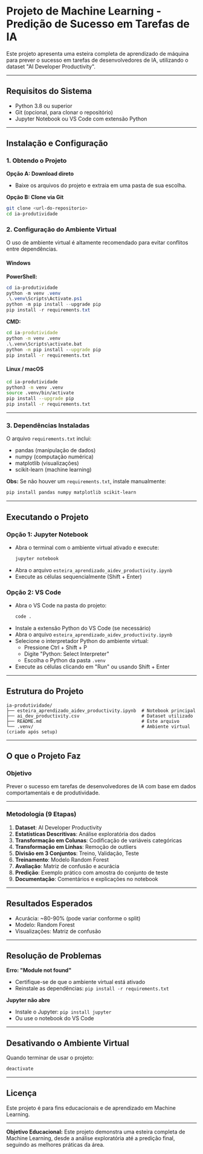 # Projeto de Machine Learning - Predição de Sucesso em Tarefas de IA

Este projeto apresenta uma esteira completa de aprendizado de máquina para prever o sucesso em tarefas de desenvolvedores de IA, utilizando o dataset "AI Developer Productivity".

---

## Requisitos do Sistema

- Python 3.8 ou superior
- Git (opcional, para clonar o repositório)
- Jupyter Notebook ou VS Code com extensão Python

---

## Instalação e Configuração

### 1. Obtendo o Projeto

**Opção A: Download direto**
- Baixe os arquivos do projeto e extraia em uma pasta de sua escolha.

**Opção B: Clone via Git**
```bash
git clone <url-do-repositorio>
cd ia-produtividade
```

### 2. Configuração do Ambiente Virtual

O uso de ambiente virtual é altamente recomendado para evitar conflitos entre dependências.

#### Windows

**PowerShell:**
```powershell
cd ia-produtividade
python -m venv .venv
.\.venv\Scripts\Activate.ps1
python -m pip install --upgrade pip
pip install -r requirements.txt
```

**CMD:**
```cmd
cd ia-produtividade
python -m venv .venv
.\.venv\Scripts\activate.bat
python -m pip install --upgrade pip
pip install -r requirements.txt
```

#### Linux / macOS

```bash
cd ia-produtividade
python3 -m venv .venv
source .venv/bin/activate
pip install --upgrade pip
pip install -r requirements.txt
```

---

### 3. Dependências Instaladas

O arquivo `requirements.txt` inclui:

- pandas (manipulação de dados)
- numpy (computação numérica)
- matplotlib (visualizações)
- scikit-learn (machine learning)

**Obs:** Se não houver um `requirements.txt`, instale manualmente:
```bash
pip install pandas numpy matplotlib scikit-learn
```

---

## Executando o Projeto

### Opção 1: Jupyter Notebook

- Abra o terminal com o ambiente virtual ativado e execute:
  ```bash
  jupyter notebook
  ```
- Abra o arquivo `esteira_aprendizado_aidev_productivity.ipynb`
- Execute as células sequencialmente (Shift + Enter)

### Opção 2: VS Code

- Abra o VS Code na pasta do projeto:
  ```bash
  code .
  ```
- Instale a extensão Python do VS Code (se necessário)
- Abra o arquivo `esteira_aprendizado_aidev_productivity.ipynb`
- Selecione o interpretador Python do ambiente virtual:
  - Pressione Ctrl + Shift + P
  - Digite "Python: Select Interpreter"
  - Escolha o Python da pasta `.venv`
- Execute as células clicando em "Run" ou usando Shift + Enter

---

## Estrutura do Projeto

```
ia-produtividade/
├── esteira_aprendizado_aidev_productivity.ipynb  # Notebook principal
├── ai_dev_productivity.csv                       # Dataset utilizado
├── README.md                                     # Este arquivo
└── .venv/                                        # Ambiente virtual (criado após setup)
```

---

## O que o Projeto Faz

### Objetivo

Prever o sucesso em tarefas de desenvolvedores de IA com base em dados comportamentais e de produtividade.

---

### Metodologia (9 Etapas)

1. **Dataset**: AI Developer Productivity
2. **Estatísticas Descritivas**: Análise exploratória dos dados
3. **Transformação em Colunas**: Codificação de variáveis categóricas
4. **Transformação em Linhas**: Remoção de outliers
5. **Divisão em 3 Conjuntos**: Treino, Validação, Teste
6. **Treinamento**: Modelo Random Forest
7. **Avaliação**: Matriz de confusão e acurácia
8. **Predição**: Exemplo prático com amostra do conjunto de teste
9. **Documentação**: Comentários e explicações no notebook

---

## Resultados Esperados

- Acurácia: ~80-90% (pode variar conforme o split)
- Modelo: Random Forest
- Visualizações: Matriz de confusão

---

## Resolução de Problemas

**Erro: "Module not found"**
- Certifique-se de que o ambiente virtual está ativado
- Reinstale as dependências: `pip install -r requirements.txt`

**Jupyter não abre**
- Instale o Jupyter: `pip install jupyter`
- Ou use o notebook do VS Code

---

## Desativando o Ambiente Virtual

Quando terminar de usar o projeto:
```bash
deactivate
```

---

## Licença

Este projeto é para fins educacionais e de aprendizado em Machine Learning.

---

**Objetivo Educacional:** Este projeto demonstra uma esteira completa de Machine Learning, desde a análise exploratória até a predição final, seguindo as melhores práticas da área.